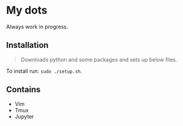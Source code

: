 # My dots
Always work in progress.

## Installation
> Downloads python and some packages and sets up below files.

To install run: ```sudo ./setup.sh```.

## Contains
+ Vim
+ Tmux
+ Jupyter
